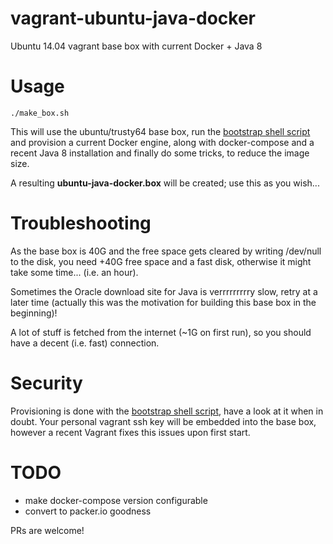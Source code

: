 # vagrant-ubuntu-java-docker
Ubuntu 14.04 vagrant base box with current Docker + Java 8

# Usage
```
./make_box.sh
```
This will use the ubuntu/trusty64 base box, run the [bootstrap shell script](bootstrap/bootstrap.sh) and provision a current Docker engine, along with docker-compose and a recent Java 8 installation and finally do some tricks, to reduce the image size.

A resulting **ubuntu-java-docker.box** will be created; use this as you wish...

# Troubleshooting
As the base box is 40G and the free space gets cleared by writing /dev/null to the disk, you need +40G free space and a fast disk, otherwise it might take some time... (i.e. an hour).

Sometimes the Oracle download site for Java is verrrrrrrrry slow, retry at a later time (actually this was the motivation for building this base box in the beginning)!

A lot of stuff is fetched from the internet (~1G on first run), so you should have a decent (i.e. fast) connection.

# Security
Provisioning is done with the [bootstrap shell script](bootstrap/bootstrap.sh), have a look at it when in doubt. Your personal vagrant ssh key will be embedded into the base box, however a recent Vagrant fixes this issues upon first start.

# TODO
* make docker-compose version configurable
* convert to packer.io goodness

PRs are welcome!